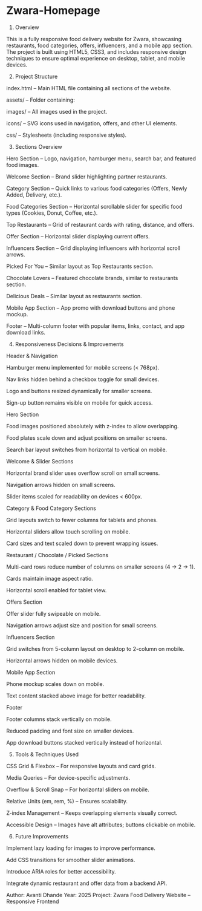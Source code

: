 # Zwara-Homepage

1. Overview

This is a fully responsive food delivery website for Zwara, showcasing restaurants, food categories, offers, influencers, and a mobile app section. The project is built using HTML5, CSS3, and includes responsive design techniques to ensure optimal experience on desktop, tablet, and mobile devices.

2. Project Structure

index.html – Main HTML file containing all sections of the website.

assets/ – Folder containing:

images/ – All images used in the project.

icons/ – SVG icons used in navigation, offers, and other UI elements.

css/ – Stylesheets (including responsive styles).

3. Sections Overview

Hero Section – Logo, navigation, hamburger menu, search bar, and featured food images.

Welcome Section – Brand slider highlighting partner restaurants.

Category Section – Quick links to various food categories (Offers, Newly Added, Delivery, etc.).

Food Categories Section – Horizontal scrollable slider for specific food types (Cookies, Donut, Coffee, etc.).

Top Restaurants – Grid of restaurant cards with rating, distance, and offers.

Offer Section – Horizontal slider displaying current offers.

Influencers Section – Grid displaying influencers with horizontal scroll arrows.

Picked For You – Similar layout as Top Restaurants section.

Chocolate Lovers – Featured chocolate brands, similar to restaurants section.

Delicious Deals – Similar layout as restaurants section.

Mobile App Section – App promo with download buttons and phone mockup.

Footer – Multi-column footer with popular items, links, contact, and app download links.

4. Responsiveness Decisions & Improvements

Header & Navigation

Hamburger menu implemented for mobile screens (< 768px).

Nav links hidden behind a checkbox toggle for small devices.

Logo and buttons resized dynamically for smaller screens.

Sign-up button remains visible on mobile for quick access.

Hero Section

Food images positioned absolutely with z-index to allow overlapping.

Food plates scale down and adjust positions on smaller screens.

Search bar layout switches from horizontal to vertical on mobile.

Welcome & Slider Sections

Horizontal brand slider uses overflow scroll on small screens.

Navigation arrows hidden on small screens.

Slider items scaled for readability on devices < 600px.

Category & Food Category Sections

Grid layouts switch to fewer columns for tablets and phones.

Horizontal sliders allow touch scrolling on mobile.

Card sizes and text scaled down to prevent wrapping issues.

Restaurant / Chocolate / Picked Sections

Multi-card rows reduce number of columns on smaller screens (4 → 2 → 1).

Cards maintain image aspect ratio.

Horizontal scroll enabled for tablet view.

Offers Section

Offer slider fully swipeable on mobile.

Navigation arrows adjust size and position for small screens.

Influencers Section

Grid switches from 5-column layout on desktop to 2-column on mobile.

Horizontal arrows hidden on mobile devices.

Mobile App Section

Phone mockup scales down on mobile.

Text content stacked above image for better readability.

Footer

Footer columns stack vertically on mobile.

Reduced padding and font size on smaller devices.

App download buttons stacked vertically instead of horizontal.

5. Tools & Techniques Used

CSS Grid & Flexbox – For responsive layouts and card grids.

Media Queries – For device-specific adjustments.

Overflow & Scroll Snap – For horizontal sliders on mobile.

Relative Units (em, rem, %) – Ensures scalability.

Z-index Management – Keeps overlapping elements visually correct.

Accessible Design – Images have alt attributes; buttons clickable on mobile.

6. Future Improvements

Implement lazy loading for images to improve performance.

Add CSS transitions for smoother slider animations.

Introduce ARIA roles for better accessibility.

Integrate dynamic restaurant and offer data from a backend API.

Author: Avanti Dhande
Year: 2025
Project: Zwara Food Delivery Website – Responsive Frontend